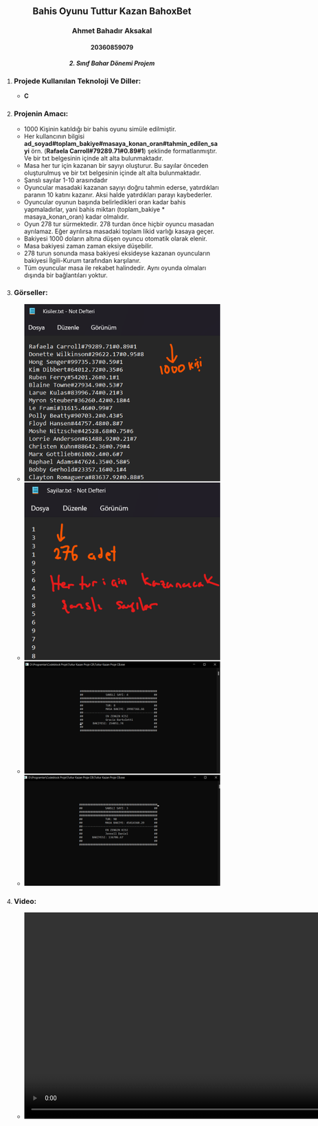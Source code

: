 <h2 align="center">Bahis Oyunu Tuttur Kazan BahoxBet</h2>
<h3 align="center" color="Darkblue">Ahmet Bahadır Aksakal</h3>
<h4 align="center" color="Darkblue">20360859079</h4>
<h5 align="center" color="Darkblue">2. Sınıf Bahar Dönemi Projem</h5>

<ol>
  <li>
      <h3 color="Red">Projede Kullanılan Teknoloji Ve Diller:</h3>
      <ul>
        <li><strong>C</strong></li>
      </ul>
  </li>
   <li>
      <h3 color="Red">Projenin Amacı: </h3>
      <ul>
        <li>1000 Kişinin katıldığı bir bahis oyunu simüle edilmiştir.</li>
        <li>Her kullancının bilgisi <b>ad_soyad#toplam_bakiye#masaya_konan_oran#tahmin_edilen_sayi</b> örn. (<b>Rafaela Carroll#79289.71#0.89#1</b>) şeklinde formatlanmıştır. Ve bir txt belgesinin içinde alt alta bulunmaktadır.</li>
        <li>Masa her tur için kazanan bir sayıyı oluşturur. Bu sayılar önceden oluşturulmuş ve bir txt belgesinin içinde alt alta bulunmaktadır.</li>
        <li>Şanslı sayılar 1-10 arasındadır</li>
        <li>Oyuncular masadaki kazanan sayıyı doğru tahmin ederse, yatırdıkları paranın 10 katını kazanır. Aksi halde yatırdıkları parayı kaybederler.</li>
        <li>Oyuncular oyunun başında belirledikleri oran kadar bahis yapmaladırlar, yani bahis miktarı (toplam_bakiye * masaya_konan_oran) kadar olmalıdır.</li>
        <li>Oyun 278 tur sürmektedir. 278 turdan önce hiçbir oyuncu masadan ayrılamaz. Eğer ayrılırsa masadaki toplam likid varlığı kasaya geçer.</li>
        <li>Bakiyesi 1000 doların altına düşen oyuncu otomatik olarak elenir.</li>
        <li>Masa bakiyesi zaman zaman eksiye düşebilir.</li>
        <li>278 turun sonunda masa bakiyesi eksideyse kazanan oyuncuların bakiyesi İlgili-Kurum tarafından karşılanır.</li>
        <li>Tüm oyuncular masa ile rekabet halindedir. Aynı oyunda olmaları dışında bir bağlantıları yoktur.</li>
      </ul>
  </li>
  <li>
      <h3 color="Red">Görseller:</h3>
      <ul>
        <li><img src="Readme-img-video/adim0.png"></li>
        <li><img src="Readme-img-video/adim1.png"></li>
        <li><img src="Readme-img-video/adim2.png"></li>
        <li><img src="Readme-img-video/adim3.png"></li>
      </ul>
  </li>
  <li>
      <h3 color="Red">Video:</h3>
      <ul>
        <li><video width="852" height="480" controls>
            <source src="Readme-img-video/Tuttur Kazan Proje.mp4"" type="video/mp4">
             Your browser does not support the video tag.
            </video>
        </li>
      </ul>
  </li>
</ol>





  
    



